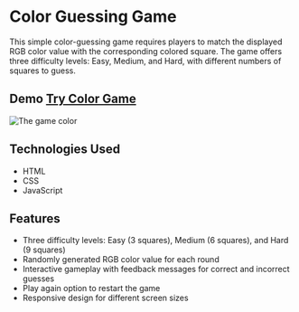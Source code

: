 # Color Guessing Game

This simple color-guessing game requires players to match the displayed RGB color value with the corresponding colored square. The game offers three difficulty levels: Easy, Medium, and Hard, with different numbers of squares to guess.


## Demo [Try Color Game ](https://yahyamohmuedpro99.github.io/RGB-ColorGame/ "Color Game")


![The game color](./asset/testgame.gif)

## Technologies Used

- HTML
- CSS
- JavaScript

## Features

- Three difficulty levels: Easy (3 squares), Medium (6 squares), and Hard (9 squares)
- Randomly generated RGB color value for each round
- Interactive gameplay with feedback messages for correct and incorrect guesses
- Play again option to restart the game
- Responsive design for different screen sizes
